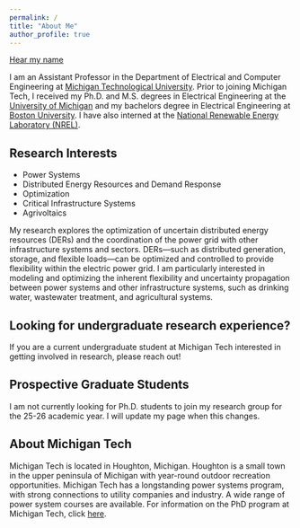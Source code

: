 ```yaml
---
permalink: /
title: "About Me"
author_profile: true
---
```


<p class="buttons" style="text-align:left;">
    <a class="btn btn--research" target="_blank" href="https://namedrop.io/annastuhlmacher">Hear my name</a>
    </p>


I am an Assistant Professor in the Department of Electrical and Computer Engineering at <a href="https://www.mtu.edu/ece/" target="_blank">Michigan Technological University</a>. 
Prior to joining Michigan Tech, I received my Ph.D. and M.S. degrees in Electrical Engineering at the <a href="https://eecs.engin.umich.edu/" target="_blank">University of Michigan</a> and my bachelors degree in Electrical Engineering at <a href="https://www.bu.edu/eng/academics/departments-and-divisions/electrical-and-computer-engineering/" target="_blank">Boston University</a>. I have also interned at the  <a href="https://www.nrel.gov/" target="_blank">National Renewable Energy Laboratory (NREL)</a>.

## Research Interests
* Power Systems
* Distributed Energy Resources and Demand Response
* Optimization
* Critical Infrastructure Systems
* Agrivoltaics

My research explores the optimization of uncertain distributed energy resources (DERs) and the coordination of the power grid with other infrastructure systems and sectors. DERs—such as distributed generation, storage, and flexible loads—can be optimized and controlled to provide flexibility within the electric power grid. I am particularly interested in modeling and optimizing the inherent flexibility and uncertainty propagation between power systems and other infrastructure systems, such as drinking water, wastewater treatment, and agricultural systems. 

## Looking for undergraduate research experience?
If you are a current undergraduate student at Michigan Tech interested in getting involved in research, please reach out! 

## Prospective Graduate Students
I am not currently looking for Ph.D. students to join my research group for the 25-26 academic year. I will update my page when this changes.

## About Michigan Tech
Michigan Tech is located in Houghton, Michigan. Houghton is a small town in the upper peninsula of Michigan with year-round outdoor recreation opportunities. Michigan Tech has a longstanding power systems program, with strong connections to utility companies and industry. A wide range of power system courses are available. For information on the PhD program at Michigan Tech, click <a href="https://www.mtu.edu/gradschool/prospective/" target="_blank">here</a>.



